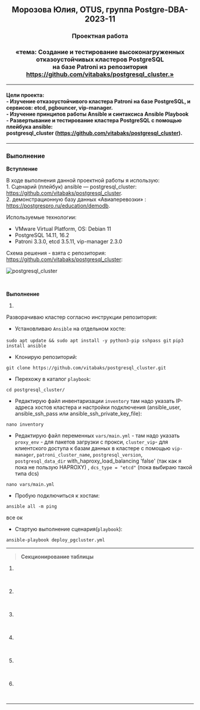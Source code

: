 **<div align="center"><h2>Морозова Юлия, OTUS, группа Postgre-DBA-2023-11</h2></div>**

**<div align=center><h3>Проектная работа</h3></div>**
**<div align=center><h3>«тема: Cоздание и тестирование высоконагруженных отказоустойчивых кластеров PostgreSQL 
</br>на базе Patroni из репозитория https://github.com/vitabaks/postgresql_cluster.»</h3></div>**

***

**<h4>Цели проекта:
<br>  - Изучение отказоустойчивого кластера Patroni на базе PostgreSQL, и сервисов: etcd, pgbouncer, vip-manager.
</br> - Изучение принципов работы Ansible и синтаксиса Ansible Playbook
</br> - Развертывание и тестирование кластера PostgreSQL с помощью плейбука ansible: 
</br>postgresql_cluster (https://github.com/vitabaks/postgresql_cluster).</h4>**


***


**<h3>Выполнение</h3>**

**Вступление**

В ходе выполнения данной проектной работы я использую: 
</br>  1. Сценарий (плейбук) ansible — postgresql_cluster: https://github.com/vitabaks/postgresql_cluster. 
</br>  2. демонстрационную базу данных «Авиаперевозки» : https://postgrespro.ru/education/demodb.

Используемые технологии:
- VMware Virtual Platform, OS: Debian 11
- PostgreSQL 14.11, 16.2
- Patroni 3.3.0, etcd 3.5.11, vip-manager 2.3.0

Схема решения - взята с репозитория: https://github.com/vitabaks/postgresql_cluster:

![postgresql_cluster](https://github.com/Y-M-Morozova/Postgre-DBA-2023-11_OTUS_Morozova_Yulia/assets/153178571/ba6b3b32-b5c9-491b-99b7-47063a5a31a4)

<br/>  

**Выполнение**

1.

Разворачиваю кластер согласно инструкции репозитория:

- Установливаю ``Ansible`` на отдельном хосте:

``sudo apt update && sudo apt install -y python3-pip sshpass git``
``pip3 install ansible``

- Клонирую репозиторий:
  
``git clone https://github.com/vitabaks/postgresql_cluster.git``

- Перехожу в каталог ``playbook``:

``cd postgresql_cluster/``

- Редактирую файл инвентаризации ``inventory`` там надо указать IP-адреса хостов кластера и настройки подключения (ansible_user, ansible_ssh_pass или ansible_ssh_private_key_file):
  
``nano inventory``

- Редактирую файл переменных ``vars/main.yml`` - там надо указать ``proxy_env`` - для пакетов загрузки с прокси, ``cluster_vip``-  для клиентского доступа к базам данных в кластере с помощью ``vip-manager``, 
``patroni_cluster_name``, ``postgresql_version``, ``postgresql_data_dir`` with_haproxy_load_balancing 'false' (так как я пока не пользую HAPROXY) , ``dcs_type = "etcd"`` (пока выбираю такой типа dcs) 

``nano vars/main.yml``

- Пробую подключиться к хостам:
  
``ansible all -m ping``

все ок

- Стартую выполнение сценария(``playbook``):
  
``ansible-playbook deploy_pgcluster.yml``





***

>**Секционирование таблицы**

1. 

<br/>


2. 

<br/>

3. 

<br/>

4. 

<br/>

5.

<br/>

6. 

<br/>

***



